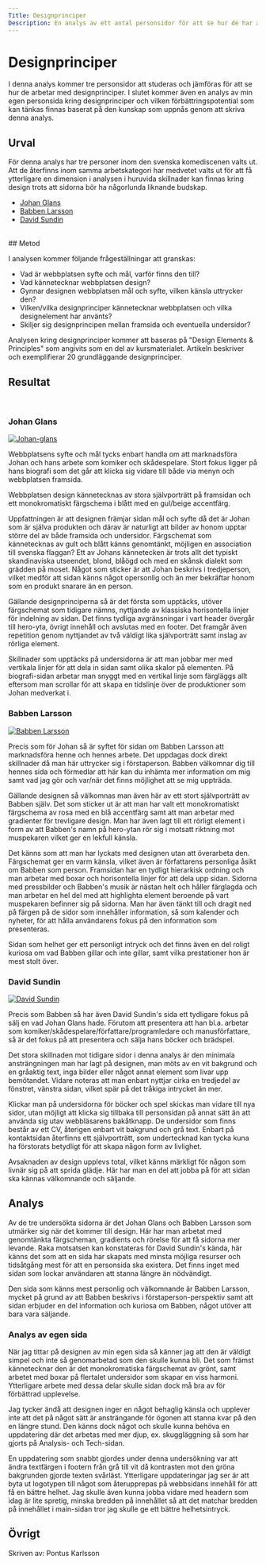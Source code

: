 ```yaml
---
Title: Designprinciper
Description: En analys av ett antal personsidor för att se hur de har arbetat med designprinciper/designelement
---
```


Designprinciper
=======================

I denna analys kommer tre personsidor att studeras och jämföras för att se hur de arbetar med designprinciper. I slutet kommer även en analys av min egen personsida kring designprinciper och vilken förbättringspotential som kan tänkas finnas baserat på den kunskap som uppnås genom att skriva denna analys.

## Urval

För denna analys har tre personer inom den svenska komediscenen valts ut. Att de återfinns inom samma arbetskategori har medvetet valts ut för att få ytterligare en dimension i analysen i huruvida skillnader kan finnas kring design trots att sidorna bör ha någorlunda liknande budskap.

* [Johan Glans](https://www.johanglans.se/)
* [Babben Larsson](https://babben.se/)
* [David Sundin](https://www.davidsundin.se/)

<br>
## Metod

I analysen kommer följande frågeställningar att granskas:

* Vad är webbplatsen syfte och mål, varför finns den till?
* Vad kännetecknar webbplatsen design?
* Gynnar designen webbplatsen mål och syfte, vilken känsla uttrycker den?
* Vilken/vilka designprinciper kännetecknar webbplatsen och vilka designelement har använts?
* Skiljer sig designprincipen mellan framsida och eventuella undersidor?

Analysen kring designprinciper kommer att baseras på "Design Elements & Principles" som angivits som en del av kursmaterialet. Artikeln beskriver och exemplifierar 20 grundläggande designprinciper.

## Resultat
<br>

### Johan Glans

<a href="../image/johanglans.png">
<img src ="../image/johanglans.png" alt="Johan-glans" class="website-img"></a>

Webbplatsens syfte och mål tycks enbart handla om att marknadsföra Johan och hans arbete som komiker och skådespelare. Stort fokus ligger på hans biografi som det går att klicka sig vidare till både via menyn och webbplatsen framsida.<br>

Webbplatsen design kännetecknas av stora självporträtt på framsidan och ett monokromatiskt färgschema i blått med en gul/beige accentfärg. <br>

Uppfattningen är att designen främjar sidan mål och syfte då det är Johan som är själva produkten och därav är naturligt att bilder av honom upptar större del av både framsida och undersidor. Färgschemat som kännetecknas av gult och blått känns genomtänkt, möjligen en association till svenska flaggan? Ett av Johans kännetecken är trots allt det typiskt skandinaviska utseendet, blond, blåögd och med en skånsk dialekt som grädden på moset. Något som sticker är att Johan beskrivs i tredjeperson, vilket medför att sidan känns något opersonlig och än mer bekräftar honom som en produkt snarare än en person.<br>

Gällande designprinciperna så är det första som upptäcks, utöver färgschemat som tidigare nämns, nyttjande av klassiska horisontella linjer för indelning av sidan. Det finns tydliga avgränsningar i vart header övergår till hero-yta, övrigt innehåll och avslutas med en footer. Det framgår även repetition genom nyttjandet av två väldigt lika självporträtt samt inslag av rörliga element.

Skillnader som upptäcks på undersidorna är att man jobbar mer med vertikala linjer för att dela in sidan samt olika skalor på elementen.
På biografi-sidan arbetar man snyggt med en vertikal linje som färgläggs allt eftersom man scrollar för att skapa en tidslinje över de produktioner som Johan medverkat i.

### Babben Larsson

<a href="../image/babbenlarsson.png">
<img src ="../image/babbenlarsson.png" alt="Babben Larsson" class="website-img"></a>

Precis som för Johan så är syftet för sidan om Babben Larsson att marknadsföra henne och hennes arbete. Det uppdagas dock direkt skillnader då man här uttrycker sig i förstaperson. Babben välkomnar dig till hennes sida och förmedlar att här kan du inhämta mer information om mig samt vad jag gör och var/när det finns möjlighet att se mig uppträda.

Gällande designen så välkomnas man även här av ett stort självporträtt av Babben själv. Det som sticker ut är att man har valt ett monokromatiskt färgschema av rosa med en blå accentfärg samt att man arbetar med gradienter för trevligare design. Man har även lagt till ett rörligt element i form av att Babben's namn på hero-ytan rör sig i motsatt riktning mot muspekaren vilket ger en lekfull känsla.

Det känns som att man har lyckats med designen utan att överarbeta den. Färgschemat ger en varm känsla, vilket även är författarens personliga åsikt om Babben som person.
Framsidan har en tydligt hierarkisk ordning och man arbetar med boxar och horisontella linjer för att dela upp sidan.
Sidorna med pressbilder och Babben's musik är nästan helt och håller färglagda och man arbetar en hel del med att highlighta element beroende på vart muspekaren befinner sig på sidorna. Man har även tänkt till och dragit ned på färgen på de sidor som innehåller information, så som kalender och nyheter, för att hålla användarens fokus på den information som presenteras.

Sidan som helhet ger ett personligt intryck och det finns även en del roligt kuriosa om vad Babben gillar och inte gillar, samt vilka prestationer hon är mest stolt över.


### David Sundin

<a href="../image/davidsundin.png">
<img src ="../image/davidsundin.png" alt="David Sundin" class="website-img"></a>

Precis som Babben så har även David Sundin's sida ett tydligare fokus på sälj en vad Johan Glans hade. Förutom att presentera att han bl.a. arbetar som komiker/skådespelare/författare/programledare och manusförfattare, så är det fokus på att presentera och sälja hans böcker och brädspel.<br>

Det stora skillnaden mot tidigare sidor i denna analys är den minimala ansträngningen man har lagt på designen, man möts av en vit bakgrund och en gråaktig text, inga bilder eller något annat element som livar upp bemötandet.
Vidare noteras att man enbart nyttjar cirka en tredjedel av fönstret, vänstra sidan, vilket spär på det tråkiga intrycket än mer. <br>

Klickar man på undersidorna för böcker och spel skickas man vidare till nya sidor, utan möjligt att klicka sig tillbaka till personsidan på annat sätt än att använda sig utav webbläsarens bakåtknapp. De undersidor som finns består av ett CV, återigen enbart vit bakgrund och grå text. Enbart på kontaktsidan återfinns ett självporträtt, som undertecknad kan tycka kuna ha förstorats betydligt för att skapa någon form av livlighet. <br>

Avsaknaden av design upplevs total, vilket känns märkligt för någon som livnär sig på att sprida glädje. Här har man en del att jobba på för att sidan ska kännas välkomnande och säljande.


## Analys

Av de tre undersökta sidorna är det Johan Glans och Babben Larsson som utmärker sig när det kommer till design. Här har man arbetat med genomtänkta färgscheman, gradients och rörelse för att få sidorna mer levande. Raka motsatsen kan konstateras för David Sundin's kända, här känns det som att en sida har skapats med minsta möjliga resurser och tidsåtgång mest för att en personsida ska existera. Det finns inget med sidan som lockar användaren att stanna längre än nödvändigt.

Den sida som känns mest personlig och välkomnande är Babben Larsson, mycket på grund av att Babben beskrivs i förstaperson-perspektiv samt att sidan erbjuder en del information och kuriosa om Babben, något utöver att bara vara säljande.


### Analys av egen sida

När jag tittar på designen av min egen sida så känner jag att den är väldigt simpel och inte så genomarbetad som den skulle kunna bli. Det som främst kännetecknar den är det monokromatiska färgschemat av grönt, samt arbetet med boxar på flertalet undersidor som skapar en viss harmoni. Ytterligare arbete med dessa delar skulle sidan dock må bra av för förbättrad upplevelse.

Jag tycker ändå att designen inger en något behaglig känsla och upplever inte att det på något sätt är ansträngande för ögonen att stanna kvar på den en längre stund.
Den känns dock något och skulle kunna behöva en uppdatering där det arbetas med mer djup, ex. skuggläggning så som har gjorts på Analysis- och Tech-sidan. 

En uppdatering som snabbt gjordes under denna undersökning var att ändra textfärgen i footern från grå till vit då kontrasten mot den gröna bakgrunden gjorde texten svårläst.
Ytterligare uppdateringar jag ser är att byta ut logotypen till något som återupprepas på webbsidans innehåll för att få en bättre helhet. Jag skulle även kunna jobba vidare med headern som idag är lite spretig, minska bredden på innehållet så att det matchar bredden på innehållet i main-sidan tror jag skulle ge ett bättre helhetsintryck.


## Övrigt

Skriven av: Pontus Karlsson